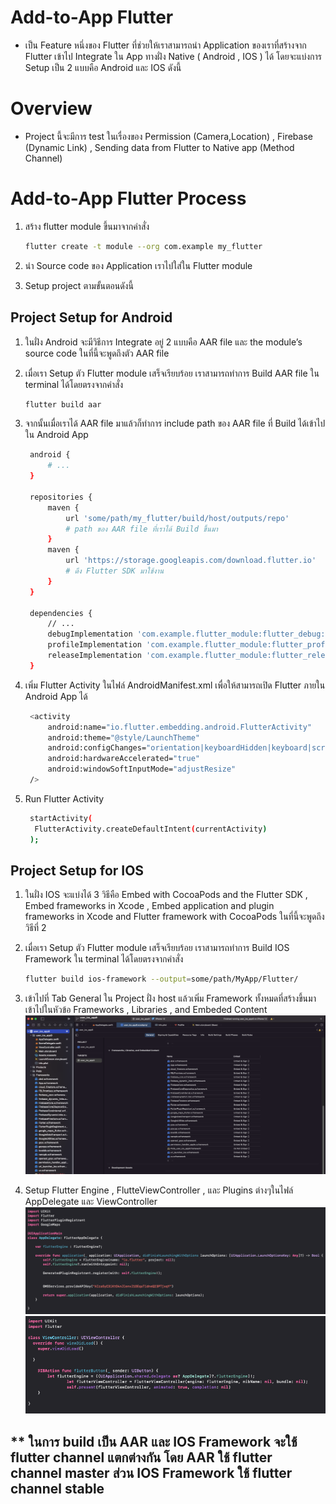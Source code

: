# Add-to-App Flutter

- เป็น Feature หนึ่งของ Flutter ที่ช่วยให้เราสามารถนำ Application ของเราที่สร้างจาก Flutter เข้าไป Integrate ใน App ทางฝั่ง Native ( Android , IOS ) ได้ โดยจะแบ่งการ Setup เป็น 2 แบบคือ Android และ IOS ดังนี้

# Overview

- Project นี้จะมีการ test ในเรื่องของ Permission (Camera,Location) , Firebase (Dynamic Link) , Sending data from Flutter to Native app (Method Channel)

# Add-to-App Flutter Process

1. สร้าง flutter module ขึ้นมาจากคำสั่ง 
   
   ```bash
   flutter create -t module --org com.example my_flutter
   ```

2. นำ Source code ของ Application เราไปใส่ใน Flutter module
3. Setup project ตามขั้นตอนดังนี้

## Project Setup for Android

1. ในฝั่ง Android จะมีวิธีการ Integrate อยู่ 2 แบบคือ AAR file และ the module’s source code ในที่นี้จะพูดถึงตัว AAR file
2. เมื่อเรา Setup ตัว Flutter module เสร็จเรียบร้อย เราสามารถทำการ Build AAR file ใน terminal ได้โดยตรงจากคำสั่ง

    ```bash
    flutter build aar
    ```

3. จากนั้นเมื่อเราได้ AAR file มาแล้วก็ทำการ include path ของ AAR file ที่ Build ได้เข้าไปใน Android App
   
   ```bash
    android {
        # ...
    }

    repositories {
        maven {
            url 'some/path/my_flutter/build/host/outputs/repo'
            # path ของ AAR file ที่เราได้ Build ขึ้นมา
        }
        maven {
            url 'https://storage.googleapis.com/download.flutter.io'
            # ดึง Flutter SDK มาใช้งาน
        }
    }

    dependencies {
        // ...
        debugImplementation 'com.example.flutter_module:flutter_debug:1.0'
        profileImplementation 'com.example.flutter_module:flutter_profile:1.0'
        releaseImplementation 'com.example.flutter_module:flutter_release:1.0'
    }
   ```
4. เพิ่ม Flutter Activity ในไฟล์ AndroidManifest.xml เพื่อให้สามารถเปิด Flutter ภายใน Android App ได้

    ```bash
     <activity
         android:name="io.flutter.embedding.android.FlutterActivity"
         android:theme="@style/LaunchTheme"
         android:configChanges="orientation|keyboardHidden|keyboard|screenSize|locale|layoutDirection|fontScale|screenLayout|density|uiMode"
         android:hardwareAccelerated="true"
         android:windowSoftInputMode="adjustResize"
     />
    ```

5. Run Flutter Activity

    ```bash
     startActivity(
      FlutterActivity.createDefaultIntent(currentActivity)
     );
    ```

## Project Setup for IOS

1. ในฝั่ง IOS จะแบ่งได้ 3 วิธีคือ Embed with CocoaPods and the Flutter SDK , Embed frameworks in Xcode , Embed application and plugin frameworks in Xcode and Flutter framework with CocoaPods ในที่นี้จะพูดถึงวิธีที่ 2
2. เมื่อเรา Setup ตัว Flutter module เสร็จเรียบร้อย เราสามารถทำการ Build IOS Framework ใน terminal ได้โดยตรงจากคำสั่ง 

    ```bash
    flutter build ios-framework --output=some/path/MyApp/Flutter/
    ```

3. เข้าไปที่ Tab General ใน Project ฝั่ง host แล้วเพิ่ม Framework ทั้งหมดที่สร้างขึ้นมาเข้าไปในหัวข้อ Frameworks , Libraries , and Embeded Content
   ![embedFramework](screenshots/Framework_ScreenShot.png)

4. Setup Flutter Engine , FlutteViewController , และ Plugins ต่างๆในไฟล์ AppDelegate และ ViewController
   ![appDelegate](screenshots/AppDelegate_ScreenShot.png)
   ![viewController](screenshots/ViewController_ScreenShot.png)

## ** ในการ build เป็น AAR และ IOS Framework จะใช้ flutter channel แตกต่างกัน โดย AAR ใช้ flutter channel master ส่วน IOS Framework ใช้ flutter channel stable
